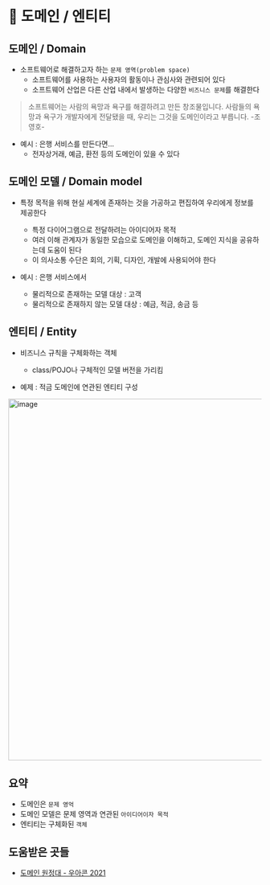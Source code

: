 
# 💎 도메인 / 엔티티  

## 도메인 / Domain

- 소프트웨어로 해결하고자 하는 `문제 영역(problem space)`  
  - 소프트웨어를 사용하는 사용자의 활동이나 관심사와 관련되어 있다  
  - 소프트웨어 산업은 다른 산업 내에서 발생하는 다양한 `비즈니스 문제`를 해결한다  

> 소프트웨어는 사람의 욕망과 욕구를 해결하려고 만든 창조물입니다.
> 사람들의 욕망과 욕구가 개발자에게 전달됐을 때, 우리는 그것을 도메인이라고 부릅니다.
> -조영호-  

- 예시 : 은행 서비스를 만든다면...
  - 전자상거래, 예금, 환전 등의 도메인이 있을 수 있다      

## 도메인 모델 / Domain model  

- 특정 목적을 위해 현실 세계에 존재하는 것을 가공하고 편집하여 우리에게 정보를 제공한다  
  - 특정 다이어그램으로 전달하려는 아이디어자 목적  
  - 여러 이해 관계자가 동일한 모습으로 도메인을 이해하고, 도메인 지식을 공유하는데 도움이 된다  
  - 이 의사소통 수단은 회의, 기획, 디자인, 개발에 사용되어야 한다  

- 예시 : 은행 서비스에서    
  - 물리적으로 존재하는 모델 대상 : 고객
  - 물리적으로 존재하지 않는 모델 대상 : 예금, 적금, 송금 등  


## 엔티티 / Entity  

- 비즈니스 규칙을 구체화하는 객체  
  - class/POJO나 구체적인 모델 버전을 가리킴  

- 예제 : 적금 도메인에 연관된 엔티티 구성  

<img width="720" alt="image" src="https://user-images.githubusercontent.com/80666066/196125418-181fe87a-4333-4fd4-9f95-ca9691a67eb3.png">


## 요약  

- 도메인은 `문제 영억`
- 도메인 모델은 문제 영역과 연관된 `아이디어이자 목적`  
- 엔티티는 구체화된 `객체`  

## 도움받은 곳들  

- [도메인 원정대 - 우아콘 2021](https://www.youtube.com/watch?v=kmUneexSxk0)  
